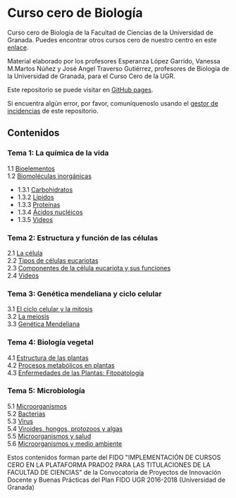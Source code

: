 # Curso cero de Biología
Curso cero de Biología de la Facultad de Ciencias de la Universidad de Granada. Puedes encontrar otros cursos cero de nuestro centro en este [enlace](https://cursos-0-fc-ugr.github.io/).

Material elaborado por los profesores Esperanza López Garrido, Vanessa M.Martos Núñez y José Angel Traverso Gutiérrez, profesores de Biología de la Universidad de Granada, para el Curso Cero de la UGR.

Este repositorio se puede visitar en [GitHub pages](https://cursos-0-fc-ugr.github.io/Biologia).

Si encuentra algún error, por favor, comuníquenoslo usando el [gestor de incidencias](https://github.com/cursos-0-fc-ugr/Biologia/issues) de este repositorio.

## Contenidos

### Tema 1: La química de la vida
1.1 [Bioelementos](Tema1/bloqueI_parte1.html)  
1.2 [Biomoléculas inorgánicas](Tema1/bloqueI_parte2.html)  
  * 1.3.1 [Carbohidratos](Tema1/bloqueI_parte3-1.html)  
  * 1.3.2 [Lípidos](Tema1/bloqueI_parte3-2.html)  
  * 1.3.3 [Proteínas](Tema1/bloqueI_parte3-3.html)  
  * 1.3.4 [Ácidos nucléicos](Tema1/bloqueI_parte3-4.html)  
  * 1.3.5 [Videos](Tema1/bloqueI_parte3-5.html)  
  
### Tema 2: Estructura y función de las células
2.1 [La célula](Tema2/bloqueII_parte1.html)  
2.2 [Tipos de células eucariotas](Tema2/bloqueII_parte2.html)  
2.3 [Componentes de la célula eucariota y sus funciones](Tema2/bloqueII_parte3.html)  
2.4 [Videos](Tema2/bloqueII_parte4.html)  

### Tema 3: Genética mendeliana y ciclo celular
3.1 [El ciclo celular y la mitosis](Tema3/bloqueI_parte1.html)  
3.2 [La meiosis](Tema3/bloqueI_parte2.html)  
3.3 [Genética Mendeliana](Tema3/genetica-mendeliana.html)  

### Tema 4: Biología vegetal
4.1 [Estructura de las plantas](Tema4/bloqueI_parte1.html)  
4.2 [Procesos metabólicos en plantas](Tema4/bloqueI_parte2.html)  
4.3 [Enfermedades de las Plantas: Fitopatología](Tema4/bloqueI_parte3.html)

### Tema 5: Microbiología
5.1 [Microorganismos](Tema5/bloqueII_parte1.html)  
5.2 [Bacterias](Tema5/bloqueII_parte2.html)  
5.3 [Virus](Tema5/bloqueII_parte3.html)  
5.4 [Viroides, hongos, protozoos y algas](Tema5/bloqueII_parte4.html)  
5.5 [Microorganismos y salud](Tema5/bloqueII_parte5.html)  
5.6 [Microorganismos y medio ambiente](Tema5/bloqueII_parte6.html)  

Estos contenidos forman parte del FIDO "IMPLEMENTACIÓN DE CURSOS CERO EN LA PLATAFORMA PRADO2 PARA LAS TITULACIONES DE LA FACULTAD DE CIENCIAS" de la Convocatoria de Proyectos de Innovación Docente y Buenas Prácticas del Plan FIDO UGR 2016-2018 (Universidad de Granada)
